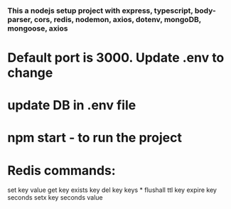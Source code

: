 ### This a nodejs setup project with express, typescript, body-parser, cors, redis, nodemon, axios, dotenv, mongoDB, mongoose, axios

# Default port is 3000. Update .env to change

# update DB in .env file

# npm start - to run the project

# Redis commands: 
set key value
get key
exists key
del key
keys *
flushall
ttl key
expire key seconds
setx key seconds value

